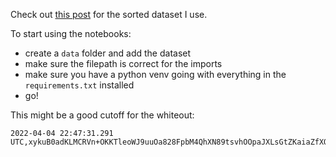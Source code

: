 Check out [this post](https://www.reddit.com/r/place/comments/tzw8e9/i_sorted_the_2022_historical_data/?utm_source=share&utm_medium=web2x&context=3) for the sorted dataset I use.

To start using the notebooks:

* create a `data` folder and add the dataset
* make sure the filepath is correct for the imports
* make sure you have a python venv going with everything in the `requirements.txt` installed
* go!

This might be a good cutoff for the whiteout:
```
2022-04-04 22:47:31.291 UTC,xykuB0adKLMCRVn+OKKTleoWJ9uuOa828FpbM4QhXN89tsvhOOpaJXLsGtZKaiaZfXOHaNKKduc0JbqUeTDZDQ==,#000000,"1404,1494"
```